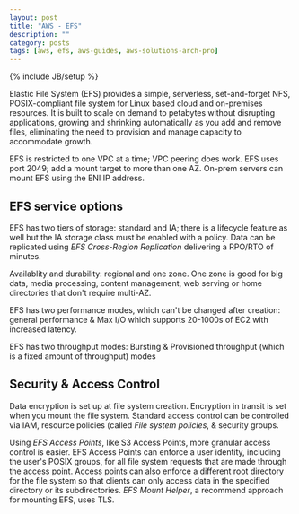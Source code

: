 ```yaml
---
layout: post
title: "AWS - EFS"
description: ""
category: posts
tags: [aws, efs, aws-guides, aws-solutions-arch-pro]
---
```

{% include JB/setup %}

Elastic File System (EFS) provides a simple, serverless, set-and-forget NFS, POSIX-compliant file system for Linux based cloud and on-premises resources. It is built to scale on demand to petabytes without disrupting applications, growing and shrinking automatically as you add and remove files, eliminating the need to provision and manage capacity to accommodate growth. 

EFS is restricted to one VPC at a time; VPC peering does work. EFS uses port 2049; add a mount target to more than one AZ. On-prem servers can mount EFS using the ENI IP address.

## EFS service options
EFS has two tiers of storage: standard and IA; there is a lifecycle feature as well but the IA storage class must be enabled with a policy. Data can be replicated using _EFS Cross-Region Replication_ delivering a RPO/RTO of minutes.

Availablity and durability: regional and one zone. One zone is good for big data, media processing, content management, web serving or home directories that don't require multi-AZ.

EFS has two performance modes, which can't be changed after creation: general performance &amp; Max I/O which supports 20-1000s of EC2 with increased latency.

EFS has two throughput modes: Bursting &amp; Provisioned throughput (which is a fixed amount of throughput) modes

## Security & Access Control
Data encryption is set up at file system creation. Encryption in transit is set when you mount the file system. Standard access control can be controlled via IAM, resource policies (called _File system policies_, &amp; security groups. 

Using _EFS Access Points_, like S3 Access Points, more granular access control is easier. EFS Access Points can enforce a user identity, including the user's POSIX groups, for all file system requests that are made through the access point. Access points can also enforce a different root directory for the file system so that clients can only access data in the specified directory or its subdirectories. _EFS Mount Helper_, a recommend approach for mounting EFS, uses TLS.





